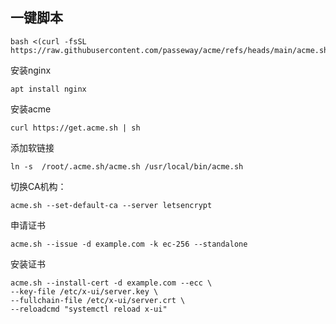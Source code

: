 ## 一键脚本
```
bash <(curl -fsSL https://raw.githubusercontent.com/passeway/acme/refs/heads/main/acme.sh)
```
安装nginx
```
apt install nginx
```
安装acme
```
curl https://get.acme.sh | sh
```
添加软链接
```
ln -s  /root/.acme.sh/acme.sh /usr/local/bin/acme.sh
```
切换CA机构： 
```
acme.sh --set-default-ca --server letsencrypt
```
申请证书
```
acme.sh --issue -d example.com -k ec-256 --standalone
```
安装证书
```
acme.sh --install-cert -d example.com --ecc \
--key-file /etc/x-ui/server.key \
--fullchain-file /etc/x-ui/server.crt \
--reloadcmd "systemctl reload x-ui"
```
